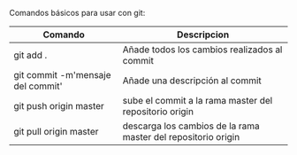 Comandos básicos para usar con git:


| Comando                           |  Descripcion                                 |
|-----------------------------------|----------------------------------------------|
| git add .                         | Añade todos los cambios realizados al commit |
| git commit -m'mensaje del commit' | Añade una descripción al commit              |
| git push origin master            | sube el commit a la rama master del repositorio origin |
| git pull origin master            | descarga los cambios de la rama master del repositorio origin |


 
